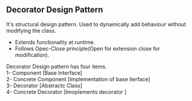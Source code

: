 ## Decorator Design Pattern
It's structural design pattern. Used to dynamically add behaviour without modifying the class.
- Extends functionality at runtime.
- Follows Opec-Close principle(Open for extension close for modification).

Decorator Design pattern has four items.  
1- Component [Base Interface]  
2- Concrete Component [Implementation of base iterface]  
3- Decorator [Abstractc Class]  
4- Concrete Decorator [Imoplements decorator  ]  
